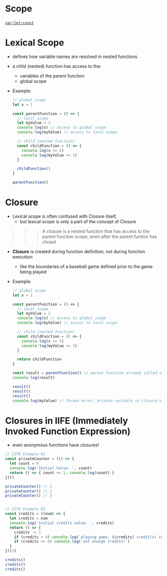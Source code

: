 # Scope

[`var`-`let`-`const`](https://youtu.be/_E96W6ivHng)

# Lexical Scope

- defines how variable names are resolved in nested functions

- a child (nested) function has access to the:
  - variables of the parent function
  - global scope

- Example: 
  ```javascript
  // global scope
  let x = 1
  
  const parentFunction = () => {
    // local scope
    let myValue = 2
    console.log(x) // access to global scope
    console.log(myValue) // access to local scope
  
    // child (nested function)
    const childFunction = () => {
      console.log(x += 5)
      console.log(myValue += 1)
    }
  
    childFunction()
  }
  
  parentFunction()
  ```

# Closure

- Lexical scope is often confused with Closure itself,
  - but lexical scope is only a part of the concept of Closure

>>> A closure is a nested function that has access to the parent function scope, even after the parent funtion has closed

- **Closure** is created during function definition, not during function execution
  - like the boundaries of a baseball game defined prior to the game being played

- Example:
  ```javascript
  // global scope
  let x = 1
  
  const parentFunction = () => {
    // local scope
    let myValue = 2
    console.log(x) // access to global scope
    console.log(myValue) // access to local scope
  
    // child (nested function)
    const childFunction = () => {
      console.log(x += 5)
      console.log(myValue += 1)
    }
  
    return childFunction
  }
  
  const result = parentFunction() // parent function already called and closed
  console.log(result)
  
  result()
  result()
  result()
  console.log(myValue) // throws error: private variable in closure of childFunctionB
  ```

# Closures in IIFE (Immediately Invoked Function Expression)

- even anonymous functions have closures!
  
```javascript
// IIFE Example #1
const privateCounter = (() => {
  let count = 0
  console.log('Initial Value: ', count)
  return () => { count += 1; console.log(count) }
})()

privateCounter() // 1
privateCounter() // 2
privateCounter() // 3


// IIFE Example #2
const credits = ((num) => {
  let credits = num
  console.log('initial credits value: ', credits)
  return () => {
    credits -= 1
    if (credits > 0) console.log(`playing game, ${credits} credit(s) remaining!`)
    if (credits <= 0) console.log(`not enough credits!`)
  }
})(3)

credits()
credits()
credits()
```

